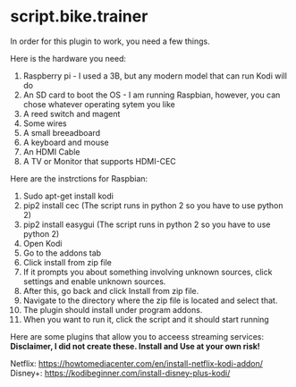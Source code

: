# script.bike.trainer

In order for this plugin to work, you need a few things.

Here is the hardware you need:
1) Raspberry pi - I used a 3B, but any modern model that can run Kodi will do
2) An SD card to boot the OS - I am running Raspbian, however, you can chose whatever operating sytem you like
3) A reed switch and magent
4) Some wires
5) A small breeadboard
6) A keyboard and mouse
7) An HDMI Cable
8) A TV or Monitor that supports HDMI-CEC

Here are the instrctions for Raspbian:
1) Sudo apt-get install kodi
2) pip2 install cec (The script runs in python 2 so you have to use python 2)
3) pip2 install easygui (The script runs in python 2 so you have to use python 2)
4) Open Kodi
7) Go to the addons tab
8) Click install from zip file 
9) If it prompts you about something involving unknown sources, click settings and enable unknown sources.
10) After this, go back and click Install from zip file.
11) Navigate to the directory where the zip file is located and select that.
12) The plugin should install under program addons.
13) When you want to run it, click the script and it should start running


Here are some plugins that allow you to acceess streaming services:
**Disclaimer, I did not create these. Install and Use at your own risk!**

Netflix: https://howtomediacenter.com/en/install-netflix-kodi-addon/
Disney+: https://kodibeginner.com/install-disney-plus-kodi/
